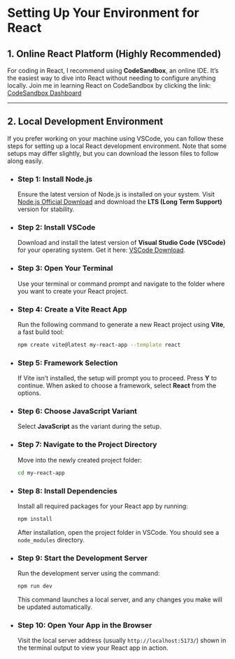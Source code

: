 # **Setting Up Your Environment for React**

## **1. Online React Platform (Highly Recommended)**
For coding in React, I recommend using **CodeSandbox**, an online IDE. It’s the easiest way to dive into React without needing to configure anything locally.
Join me in learning React on CodeSandbox by clicking the link: [CodeSandbox Dashboard](https://codesandbox.io/dashboard/)

---

## **2. Local Development Environment**
If you prefer working on your machine using VSCode, you can follow these steps for setting up a local React development environment. Note that some setups may differ slightly, but you can download the lesson files to follow along easily.



- ### **Step 1: Install Node.js**
    Ensure the latest version of Node.js is installed on your system. Visit [Node.js Official Download](https://nodejs.org/en/download) and download the **LTS (Long Term Support)** version for stability.



- ### **Step 2: Install VSCode**
    Download and install the latest version of **Visual Studio Code (VSCode)** for your operating system. Get it here: [VSCode Download](https://code.visualstudio.com/download).



- ### **Step 3: Open Your Terminal**
    Use your terminal or command prompt and navigate to the folder where you want to create your React project.



- ### **Step 4: Create a Vite React App**
    Run the following command to generate a new React project using **Vite**, a fast build tool:
    ```bash
    npm create vite@latest my-react-app --template react
    ```


- ### **Step 5: Framework Selection**

    If Vite isn’t installed, the setup will prompt you to proceed. Press **Y** to continue. When asked to choose a framework, select **React** from the options.



- ### **Step 6: Choose JavaScript Variant**

    Select **JavaScript** as the variant during the setup.



- ### **Step 7: Navigate to the Project Directory**

    Move into the newly created project folder:

    ```bash
    cd my-react-app
    ```


- ### **Step 8: Install Dependencies**

    Install all required packages for your React app by running:

    ```bash
    npm install
    ```

    After installation, open the project folder in VSCode. You should see a `node_modules` directory.



- ### **Step 9: Start the Development Server**

    Run the development server using the command:

    ```bash
    npm run dev
    ```

    This command launches a local server, and any changes you make will be updated automatically.



- ### **Step 10: Open Your App in the Browser**

    Visit the local server address (usually `http://localhost:5173/`) shown in the terminal output to view your React app in action.